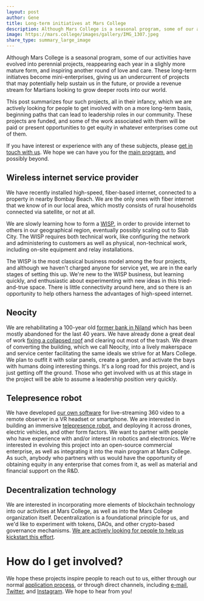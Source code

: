 ```yaml
---
layout: post
author: Gene
title: Long-term initiatives at Mars College
description: Although Mars College is a seasonal program, some of our activities have evolved into perennial projects, reappearing each year in a slighly more mature form, and inspiring another round of love and care. These long-term initiatves become mini-enterprises, giving us an undercurrent of projects that may potentially help sustain us in the future, or provide a revenue stream for Martians looking to grow deeper roots into our world.
image: https://mars.college/images/gallery/IMG_1307.jpeg
share_type: summary_large_image
---
```


Although Mars College is a seasonal program, some of our activities have evolved into perennial projects, reappearing each year in a slighly more mature form, and inspiring another round of love and care. These long-term initiatves become mini-enterprises, giving us an undercurrent of projects that may potentially help sustain us in the future, or provide a revenue stream for Martians looking to grow deeper roots into our world.

This post summarizes four such projects, all in their infancy, which we are actively looking for people to get involved with on a more long-term basis, beginning paths that can lead to leadership roles in our community. These projects are funded, and some of the work associated with them will be paid or present opportunities to get equity in whatever enterprises come out of them.

If you have interest or experience with any of these subjects, please [get in touch with us](mailto:info@mars.college). We hope we can have you for the [main program](/join), and possibly beyond.

## Wireless internet service provider

We have recently installed high-speed, fiber-based internet, connected to a property in nearby Bombay Beach. We are the only ones with fiber internet that we know of in our local area, which mostly consists of rural households connected via satellite, or not at all. 

We are slowly learning how to form a [WISP](https://en.wikipedia.org/wiki/Wireless_Internet_service_provider), in order to provide internet to others in our geographical region, eventually possibly scaling out to Slab City. The WISP requires both technical work, like configuring the network and administering to customers as well as physical, non-technical work, including on-site equipment and relay installations. 

The WISP is the most classical business model among the four projects, and although we haven't charged anyone for service yet, we are in the early stages of setting this up. We're new to the WISP business, but learning quickly, and enthusiastic about experimenting with new ideas in this tried-and-true space. There is little connectivity around here, and so there is an opportunity to help others harness the advantages of high-speed internet.


## Neocity

We are rehabilitating a 100-year old [former bank in Niland](https://www.google.com/search?q=niland+bank&tbm=isch&ved=2ahUKEwjZsoGR6vzxAhUFZ98KHexEDqQQ2-cCegQIABAA&oq=niland+bank&gs_lcp=CgNpbWcQAzIECCMQJzoFCAAQsQM6CAgAELEDEIMBOgIIADoHCCMQ6gIQJzoECAAQQzoHCAAQsQMQQzoGCAAQBRAeOgYIABAIEB46BAgAEBhQ-RhYsCZg4ydoAXAAeACAAXWIAZkGkgEEMTEuMZgBAKABAaoBC2d3cy13aXotaW1nsAEKwAEB) which has been mostly abandoned for the last 40 years. We have already done a great deal of work [fixing a collapsed roof](https://www.instagram.com/p/CQwrFlODDNn/) and clearing out most of the trash. We dream of converting the building, which we call Neocity, into a lively makerspace and service center facilitating the same ideals we strive for at Mars College. We plan to outfit it with solar panels, create a garden, and activate the bays with humans doing interesting things. It's a long road for this project, and is just getting off the ground. Those who get involved with us at this stage in the project will be able to assume a leadership position very quickly.

## Telepresence robot

We have developed [our own software](https://github.com/mars-college/mars-rover) for live-streaming 360 video to a remote observer in a VR headset or smartphone. We are interested in building an immersive [telepresence robot](https://en.wikipedia.org/wiki/Telepresence), and deploying it across drones, electric vehicles, and other form factors. We want to partner with people who have experience with and/or interest in robotics and electronics. We're interested in evolving this project into an open-source commercial enterprise, as well as integrating it into the main program at Mars College. As such, anybody who partners with us would have the opportunity of obtaining equity in any enterprise that comes from it, as well as material and financial support on the R&D.

## Decentralization technology

We are interested in incorporating more elements of blockchain technology into our activities at Mars College, as well as into the Mars College organization itself. Decentralization is a foundational principle for us, and we'd like to experiment with tokens, DAOs, and other crypto-based governance mechanisms. [We are actively looking for people to help us kickstart this effort](/2021/10/09/crypto.html).

# How do I get involved?

We hope these projects inspire people to reach out to us, either through our normal [application process](/join), or through direct channels, including <a href="mailto:info@mars.college">e-mail</a>, <a href="https://www.twitter.com/mars_college">Twitter</a>, and <a href="https://www.instagram.com/mars.college">Instagram</a>. We hope to hear from you!
